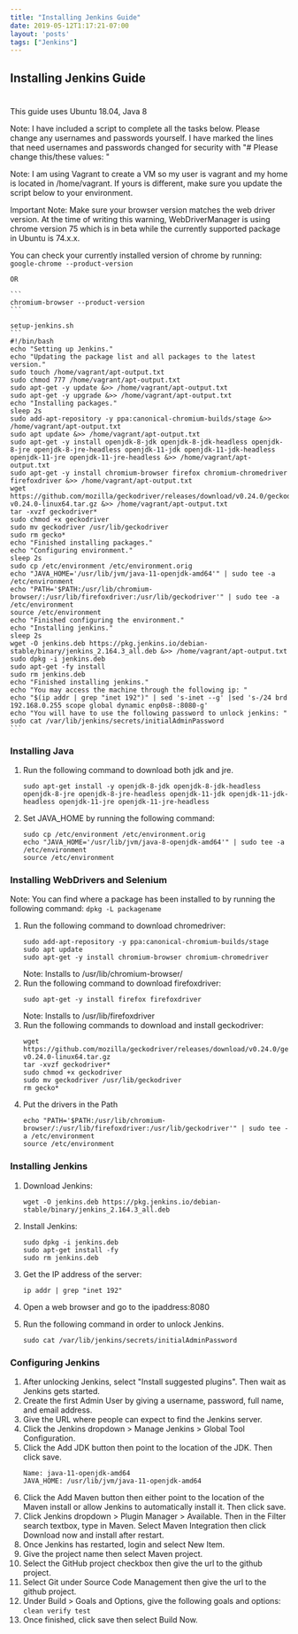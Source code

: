 ```yaml
---
title: "Installing Jenkins Guide"
date: 2019-05-12T1:17:21-07:00
layout: 'posts'
tags: ["Jenkins"]
---
```


## Installing Jenkins Guide
#

This guide uses Ubuntu 18.04, Java 8

Note: I have included a script to complete all the tasks below. Please change any usernames and passwords yourself. I have marked the lines that need usernames and passwords changed for security with "# Please change this/these values: "

Note: I am using Vagrant to create a VM so my user is vagrant and my home is located in /home/vagrant. If yours is different, make sure you update the script below to your environment.

Important Note: Make sure your browser version matches the web driver version. At the time of writing this warning, WebDriverManager is using chrome version 75 which is in beta while the currently supported package in Ubuntu is 74.x.x.

You can check your currently installed version of chrome by running:
    ```
    google-chrome --product-version
    ```

    OR

    ```
    chromium-browser --product-version
    ```

    setup-jenkins.sh
    ```
    #!/bin/bash
    echo "Setting up Jenkins."
    echo "Updating the package list and all packages to the latest version."
    sudo touch /home/vagrant/apt-output.txt
    sudo chmod 777 /home/vagrant/apt-output.txt
    sudo apt-get -y update &>> /home/vagrant/apt-output.txt
    sudo apt-get -y upgrade &>> /home/vagrant/apt-output.txt
    echo "Installing packages."
    sleep 2s
    sudo add-apt-repository -y ppa:canonical-chromium-builds/stage &>> /home/vagrant/apt-output.txt
    sudo apt update &>> /home/vagrant/apt-output.txt
    sudo apt-get -y install openjdk-8-jdk openjdk-8-jdk-headless openjdk-8-jre openjdk-8-jre-headless openjdk-11-jdk openjdk-11-jdk-headless openjdk-11-jre openjdk-11-jre-headless &>> /home/vagrant/apt-output.txt
    sudo apt-get -y install chromium-browser firefox chromium-chromedriver firefoxdriver &>> /home/vagrant/apt-output.txt
    wget https://github.com/mozilla/geckodriver/releases/download/v0.24.0/geckodriver-v0.24.0-linux64.tar.gz &>> /home/vagrant/apt-output.txt
    tar -xvzf geckodriver*
    sudo chmod +x geckodriver
    sudo mv geckodriver /usr/lib/geckodriver
    sudo rm gecko*
    echo "Finished installing packages."
    echo "Configuring environment."
    sleep 2s
    sudo cp /etc/environment /etc/environment.orig
    echo "JAVA_HOME='/usr/lib/jvm/java-11-openjdk-amd64'" | sudo tee -a /etc/environment
    echo "PATH='$PATH:/usr/lib/chromium-browser/:/usr/lib/firefoxdriver:/usr/lib/geckodriver'" | sudo tee -a /etc/environment
    source /etc/environment
    echo "Finished configuring the environment."
    echo "Installing jenkins."
    sleep 2s
    wget -O jenkins.deb https://pkg.jenkins.io/debian-stable/binary/jenkins_2.164.3_all.deb &>> /home/vagrant/apt-output.txt
    sudo dpkg -i jenkins.deb
    sudo apt-get -fy install
    sudo rm jenkins.deb
    echo "Finished installing jenkins."
    echo "You may access the machine through the following ip: "
    echo "$(ip addr | grep "inet 192")" | sed 's-inet --g' |sed 's-/24 brd 192.168.0.255 scope global dynamic enp0s8-:8080-g'
    echo "You will have to use the following password to unlock jenkins: "
    sudo cat /var/lib/jenkins/secrets/initialAdminPassword
    ```

### Installing Java
1. Run the following command to download both jdk and jre.
    ```
    sudo apt-get install -y openjdk-8-jdk openjdk-8-jdk-headless openjdk-8-jre openjdk-8-jre-headless openjdk-11-jdk openjdk-11-jdk-headless openjdk-11-jre openjdk-11-jre-headless
    ```

2. Set JAVA_HOME by running the following command:
    ```
    sudo cp /etc/environment /etc/environment.orig
    echo "JAVA_HOME='/usr/lib/jvm/java-8-openjdk-amd64'" | sudo tee -a /etc/environment
    source /etc/environment
    ```

### Installing WebDrivers and Selenium
Note: You can find where a package has been installed to by running the following command:
    ```
    dpkg -L packagename
    ```

1. Run the following command to download chromedriver:
    ```
    sudo add-apt-repository -y ppa:canonical-chromium-builds/stage
    sudo apt update
    sudo apt-get -y install chromium-browser chromium-chromedriver
    ```
    Note: Installs to /usr/lib/chromium-browser/
2. Run the following command to download firefoxdriver:
    ```
    sudo apt-get -y install firefox firefoxdriver
    ```
    Note: Installs to /usr/lib/firefoxdriver
3. Run the following commands to download and install geckodriver:
    ```
    wget https://github.com/mozilla/geckodriver/releases/download/v0.24.0/geckodriver-v0.24.0-linux64.tar.gz
    tar -xvzf geckodriver*
    sudo chmod +x geckodriver
    sudo mv geckodriver /usr/lib/geckodriver
    rm gecko*
    ```
4. Put the drivers in the Path
    ```
    echo "PATH='$PATH:/usr/lib/chromium-browser/:/usr/lib/firefoxdriver:/usr/lib/geckodriver'" | sudo tee -a /etc/environment
    source /etc/environment
    ```
    
### Installing Jenkins
1. Download Jenkins:
    ```
    wget -O jenkins.deb https://pkg.jenkins.io/debian-stable/binary/jenkins_2.164.3_all.deb
    ```
2. Install Jenkins:
    ```
    sudo dpkg -i jenkins.deb
    sudo apt-get install -fy
    sudo rm jenkins.deb
    ```
3. Get the IP address of the server:
    ```
    ip addr | grep "inet 192"
    ```
4. Open a web browser and go to the ipaddress:8080
   
5. Run the following command in order to unlock Jenkins.
    ```
    sudo cat /var/lib/jenkins/secrets/initialAdminPassword
    ```

### Configuring Jenkins
1. After unlocking Jenkins, select "Install suggested plugins". Then wait as Jenkins gets started.
2. Create the first Admin User by giving a username, password, full name, and email address.
3. Give the URL where people can expect to find the Jenkins server.
4. Click the Jenkins dropdown > Manage Jenkins > Global Tool Configuration.
5. Click the Add JDK button then point to the location of the JDK. Then click save.
    ```
    Name: java-11-openjdk-amd64
    JAVA_HOME: /usr/lib/jvm/java-11-openjdk-amd64
    ```
6. Click the Add Maven button then either point to the location of the Maven install or allow Jenkins to automatically install it. Then click save.
6. Click Jenkins dropdown > Plugin Manager > Available. Then in the Filter search textbox, type in Maven. Select Maven Integration then click Download now and install after restart.
7. Once Jenkins has restarted, login and select New Item.
8. Give the project name then select Maven project.
9. Select the GitHub project checkbox then give the url to the github project.
10. Select Git under Source Code Management then give the url to the github project.
11. Under Build > Goals and Options, give the following goals and options: ```clean verify test```
12. Once finished, click save then select Build Now.